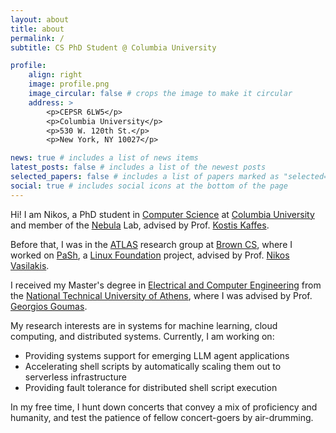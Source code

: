```yaml
---
layout: about
title: about
permalink: /
subtitle: CS PhD Student @ Columbia University

profile:
    align: right
    image: profile.png
    image_circular: false # crops the image to make it circular
    address: >
        <p>CEPSR 6LW5</p>
        <p>Columbia University</p>
        <p>530 W. 120th St.</p>
        <p>New York, NY 10027</p>

news: true # includes a list of news items
latest_posts: false # includes a list of the newest posts
selected_papers: false # includes a list of papers marked as "selected={true}"
social: true # includes social icons at the bottom of the page
---
```


Hi! I am Nikos, a PhD student in [Computer Science](https://www.cs.columbia.edu/) at [Columbia University](https://www.columbia.edu/) and member of the [Nebula](https://nebula-cu.github.io) Lab, advised by Prof. [Kostis Kaffes](https://www.cs.columbia.edu/~kkaffes/).

Before that, I was in the [ATLAS](https://atlas.cs.brown.edu/) research group at [Brown CS](https://cs.brown.edu/), where I worked on [PaSh](https://binpa.sh/), a [Linux Foundation](https://www.linuxfoundation.org/) project, advised by Prof. [Nikos Vasilakis](https://nikos.vasilak.is/).

I received my Master's degree in [Electrical and Computer Engineering](https://www.ece.ntua.gr/en/) from the [National Technical University of Athens](https://www.ntua.gr/en/), where I was advised by Prof. [Georgios Goumas](http://www.cslab.ntua.gr/~goumas/).

My research interests are in systems for machine learning, cloud computing, and distributed systems. Currently, I am working on:

-   Providing systems support for emerging LLM agent applications
-   Accelerating shell scripts by automatically scaling them out to serverless infrastructure
-   Providing fault tolerance for distributed shell script execution

In my free time, I hunt down concerts that convey a mix of proficiency and humanity, and test the patience of fellow concert-goers by air-drumming.
